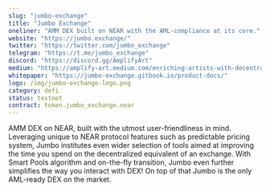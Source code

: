 ```yaml
---
slug: "jumbo-exchange"
title: "Jumbo Exchange"
oneliner: "AMM DEX built on NEAR with the AML-compliance at its core."
website: "https://jumbo.exchange/"
twitter: "https://twitter.com/jumbo_exchange"
telegram: "https://t.me/jumbo_exchange"
discord: "https://discord.gg/AmplifyArt"
medium: "https://amplify-art.medium.com/enriching-artists-with-decentralized-music-da7d876ae247"
whitepaper: "https://jumbo-exchange.gitbook.io/product-docs/"
logo: /img/jumbo-exchange-logo.png
category: defi
status: testnet
contract: token.jumbo_exchange.near
---
```


AMM DEX on NEAR, built with the utmost user-friendliness in mind. Leveraging unique to NEAR protocol features such as predictable pricing system, Jumbo institutes even wider selection of tools aimed at improving the time you spend on the decentralized equivalent of an exchange. With Smart Pools algorithm and on-the-fly transition, Jumbo even further simplifies the way you interact with DEX! On top of that Jumbo is the only AML-ready DEX on the market.
